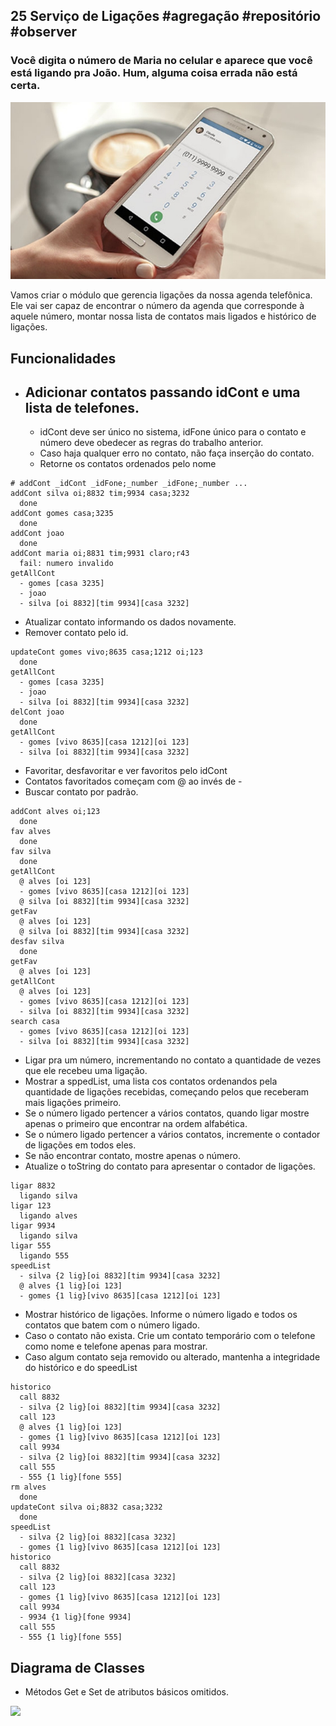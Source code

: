 ## 25 Serviço de Ligações #agregação #repositório #observer
### Você digita o número de Maria no celular e aparece que você está ligando pra João. Hum, alguma coisa errada não está certa.
![](figura.jpg)

Vamos criar o módulo que gerencia ligações da nossa agenda telefônica. Ele vai ser capaz de encontrar o número da agenda que corresponde à aquele número, montar nossa lista de contatos mais ligados e histórico de ligações.

## Funcionalidades

- Adicionar contatos passando idCont e uma lista de telefones.
    - 
    - idCont deve ser único no sistema, idFone único para o contato e número deve obedecer as regras do trabalho anterior.
    - Caso haja qualquer erro no contato, não faça inserção do contato.
    - Retorne os contatos ordenados pelo nome

```
# addCont _idCont _idFone;_number _idFone;_number ...
addCont silva oi;8832 tim;9934 casa;3232
  done
addCont gomes casa;3235
  done
addCont joao
  done
addCont maria oi;8831 tim;9931 claro;r43
  fail: numero invalido
getAllCont
  - gomes [casa 3235]
  - joao
  - silva [oi 8832][tim 9934][casa 3232]
```

- Atualizar contato informando os dados novamente.
- Remover contato pelo id.

```
updateCont gomes vivo;8635 casa;1212 oi;123
  done
getAllCont
  - gomes [casa 3235]
  - joao
  - silva [oi 8832][tim 9934][casa 3232]
delCont joao
  done
getAllCont
  - gomes [vivo 8635][casa 1212][oi 123]
  - silva [oi 8832][tim 9934][casa 3232]
```

- Favoritar, desfavoritar e ver favoritos pelo idCont
- Contatos favoritados começam com @ ao invés de -
- Buscar contato por padrão.

```
addCont alves oi;123
  done
fav alves
  done
fav silva
  done
getAllCont
  @ alves [oi 123]
  - gomes [vivo 8635][casa 1212][oi 123]
  @ silva [oi 8832][tim 9934][casa 3232]
getFav
  @ alves [oi 123]
  @ silva [oi 8832][tim 9934][casa 3232]
desfav silva
  done
getFav
  @ alves [oi 123]
getAllCont
  @ alves [oi 123]
  - gomes [vivo 8635][casa 1212][oi 123]
  - silva [oi 8832][tim 9934][casa 3232]
search casa
  - gomes [vivo 8635][casa 1212][oi 123]
  - silva [oi 8832][tim 9934][casa 3232]
```

- Ligar pra um número, incrementando no contato a quantidade de vezes que ele recebeu uma ligação.
- Mostrar a sppedList, uma lista cos contatos ordenandos pela quantidade de ligações recebidas, começando pelos que receberam mais ligações primeiro.
- Se o número ligado pertencer a vários contatos, quando ligar mostre apenas o primeiro que encontrar na ordem alfabética.
- Se o número ligado pertencer a vários contatos, incremente o contador de ligações em todos eles.
- Se não encontrar contato, mostre apenas o número.
- Atualize o toString do contato para apresentar o contador de ligações.

```
ligar 8832
  ligando silva
ligar 123
  ligando alves
ligar 9934
  ligando silva
ligar 555
  ligando 555
speedList
  - silva {2 lig}[oi 8832][tim 9934][casa 3232]
  @ alves {1 lig}[oi 123]
  - gomes {1 lig}[vivo 8635][casa 1212][oi 123]
```

- Mostrar histórico de ligações. Informe o número ligado e todos os contatos que batem com o número ligado.
- Caso o contato não exista. Crie um contato temporário com o telefone como nome e telefone apenas para mostrar.
- Caso algum contato seja removido ou alterado, mantenha a integridade do histórico e do speedList

```
historico
  call 8832
  - silva {2 lig}[oi 8832][tim 9934][casa 3232]
  call 123
  @ alves {1 lig}[oi 123]
  - gomes {1 lig}[vivo 8635][casa 1212][oi 123]
  call 9934
  - silva {2 lig}[oi 8832][tim 9934][casa 3232]
  call 555
  - 555 {1 lig}[fone 555]
rm alves
  done
updateCont silva oi;8832 casa;3232
  done
speedList
  - silva {2 lig}[oi 8832][casa 3232]
  - gomes {1 lig}[vivo 8635][casa 1212][oi 123]
historico
  call 8832
  - silva {2 lig}[oi 8832][casa 3232]
  call 123
  - gomes {1 lig}[vivo 8635][casa 1212][oi 123]
  call 9934
  - 9934 {1 lig}[fone 9934]
  call 555
  - 555 {1 lig}[fone 555]
```

## Diagrama de Classes

- Métodos Get e Set de atributos básicos omitidos.

![](/assets/ligacoes/diagrama.png)
